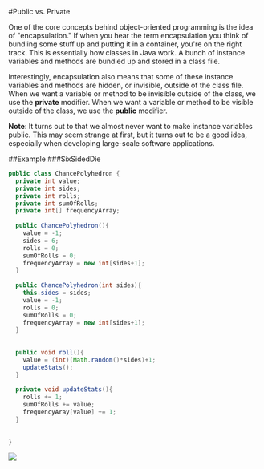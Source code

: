 #Public vs. Private

One of the core concepts behind object-oriented programming is the idea of "encapsulation." If when you hear the term encapsulation you think of bundling some stuff up and putting it in a container, you're on the right track. This is essentially how classes in Java work. A bunch of instance variables and methods are bundled up and stored in a class file.

Interestingly, encapsulation also means that some of these instance variables and methods are hidden, or invisible, outside of the class file. When we want a variable or method to be invisible outside of the class, we use the **private** modifier. When we want a variable or method to be visible outside of the class, we use the **public** modifier.

**Note**: It turns out to that we almost never want to make instance variables public. This may seem strange at first, but it turns out to be a good idea, especially when developing large-scale software applications.

##Example
###SixSidedDie
```java
public class ChancePolyhedron {
  private int value;
  private int sides;
  private int rolls;
  private int sumOfRolls;
  private int[] frequencyArray;
  
  public ChancePolyhedron(){
    value = -1;
    sides = 6;
    rolls = 0;
    sumOfRolls = 0;
    frequencyArray = new int[sides+1];
  }
  
  public ChancePolyhedron(int sides){
    this.sides = sides;
    value = -1;
    rolls = 0;
    sumOfRolls = 0;
    frequencyArray = new int[sides+1];
  }
  
  
  public void roll(){
    value = (int)(Math.random()*sides)+1;
    updateStats();
  }
  
  private void updateStats(){
    rolls += 1;
    sumOfRolls += value;
    frequencyAray[value] += 1;
  }
  
  
}
```


![](http://christensenacademy.org/img/signature.png)
